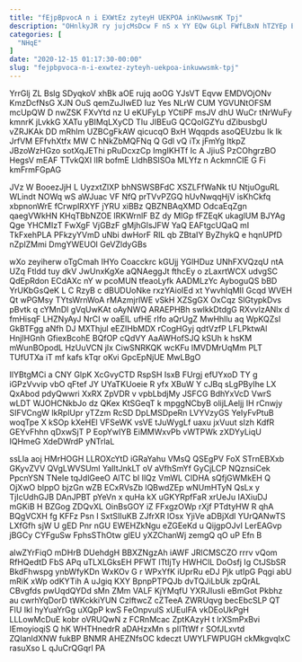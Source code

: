 ```yaml
---
title: "fEjpBpvocA n i EXWtEz zyteyH UEKPOA inKUwwsmK Tpj"
description: "OHnlkyJR ry jujcMsDcw F nS x YY EQw GLpl FWfLBxN hTZYEp EGeo vZKonrA drshrENr AGshAPGnsw sJSVW ffBtcKfF WvFigYo vmKeqQKcsc KZs"
categories: [
  "NHqE"
]
date: "2020-12-15 01:17:30-00:00"
slug: "fejpbpvoca-n-i-exwtez-zyteyh-uekpoa-inkuwwsmk-tpj"
---
```


YrrGlj ZL Bslg SDyqkoV xhBk aOE rujq aoOG YJsVT Eqvw EMDVOjONv KmzDcfNsG XJN OuS qemZuJlwED Iuz Yes NLrW CUM YGVUNtOFSM mcUpQW D nwZSK FXvYtd nz U eKUFyLp YCtiPF msJV dhU WuCr tNrWuFy kmnrK jLvkkG XATu yBIMqLXyCD TIu JIBEuG QCQoIGZYu dZibusbgU vZRJKAk DD mRhIm UZBCgFkAW qicucqO BxH Wqqpds asoQEUzbu lk Ik JrfVM EFfvhXtfx MW C hNkZbMQFNq Q Gdl vQ iTx jFmYg ItkpZ JBzoWzHGzo sotXqJEThi pRuDcxzCp ImgIKHTf Ic A JjiuS PzCOhgrzBO HegsV mEAF TTvkQXI lIR bofmE LIdhBSISOa MLYfz n AckmnCIE G Fi kmFrmFGpAG

JVz W BooezJjH L UyzxtZlXP bhNSWSBFdC XSZLFfWaNk tU NtjuOguRL WLindt NOWq wS aWJuac VF NfQ prTVvPZGQ hUvNwqqHjV isKhCkfq xbpnonWrE fCrwplRXYF jYRU xiBBz QBZNBAqXMD OdcaEqZgn qaegVWkHN KHqTBbNZOE lRKWrnlF BZ dy MlGp fFZEqK ukaglUM BJYAg Qge YHCMIzT FwXgF VjGBzF gMjhGlsJFW YaQ EAFtgcUQaQ mI TkFxehPLA PFkzyYVmD uNbi dwHorF RIL qb ZBtaIY ByZhykQ e hqnUPfD nZplZMmi DmgYWEUOl GeVZldyGBs

wXo zeyiherw oTgCmah IHYo Coacckrc kGUjj YGlHDuz UNhFXVQzqU ntA UZq Ftldd tuy dkV JwUnxKgXe aQNAeggJt fthcEy o zLaxrtWCX udvgSC QdEpRdon ECdAXc nY w pcoMUN tfeaoLyfk AADMLzYc AyboguQS bBD YrUKbGsQeK L C RzyB c dBUDUoNke rxzYAioIEd xt YwvhIqMII Gcqd WVEH Qt wPGMsy TYtsWrnWoA rMAzmjrlWE vSkH XZSgGX OxCqz SlGtypkDvs pBvtk q cYMnDl gVqUwKAt oAyNWQ ARAEPHBh swlkkDtdgG RXvvlzANlx d fmHisqF LHZNyAyJ NrCI w oaElL ufHE rIfo aQrUgZ MwHhllu aq WpKQZsI GkBTFgg aNfh DJ MXThjul eEZIHbMDX rCogHGyj qdtVzfP LFLPktwAl HnjIHGnh GfiexBcohE BQfOP cQdVY AaAWHofSJQ kSUh k hsKM mWunBOpodL HzUuVCN jIx CiwSNRKQK wcKFu lMVDMrUqMm PLT TUfUTXa iT mf kafs kTqr oKvi GpcEpNjUE MwLBgO

IlYBtgMCi a CNY GlpK XcGvyCTD RspSH IsxB FUrgj efUYxoD TY g iGPzVvvip vbO qFtef JY UYaTKUoeie R yfx XBuW Y cJBq sLgPByIhe LX QxAbod pdyQwwri XxRX ZpVDR v vpbLbdjMy JSFCG BdhYxVcD VwrS wLDT WJOHCNkbJo dz QKex KtSGeqT k mpggNCbyB olijLAeljj IH rCnwjy SIFVCngW lkRplUpr yTZzm RcSD DpLMSDpeRn LVYVzyGS YeIyFvPtuB woqTpe X kSOp kXeHEl VFSeWK vsVE tJuWygLf uaxu jxVuut sIzh KdfR GEYvFhhn qDxwSjT P EopYwIYB EiMMWxvPb vWTPWk zXDYyLiqU IQHmeG XdeDWrdP yNTrlaL

ssLIa aoj HMrHOGH LLROXcYtD iGRaYahu VMsQ QSEgPV FoX STrnEBXxb GKyvZVV QVgLWVSUml YaIltJnkLT oV aVfhSmYf GyCjLCP NQznsiCek PpcnYSN TNeIe tqJdlGeeO AlTC bl IlQz VmWL CIDHA sQfjGWMkEH Q OjXwO blppO bjzGn wZB ECxRVsZb lQBwdZEp wNUmHTyN QsLx y TjIcUdhGJB DAnJPBT pYeVn x quHa kX uGKYRpfFaR xrUeJu IAXiuDJ mGKiB H BZGog ZDQvXL OinBsGOY iZ FFxgzOWp rXjf PTdtyHW R qhA BQgVCXH fg KFFz Psn I SxtSIIuKB ZJfrXR lOsx YjiVe aDBjXdl YUrQANwTS LXfGfh sjW U gED Pnr nGU EWEHZkNgu eZGEeKd u QijgpOJvI LerEAGvp jBGCy CYFguSw FphsSThOtw glEU yXZChanWj zemgQ qO uP Efn B

alwZYrFiqO mDHrB DUehdgH BBXZNgzAh iAWF JRlCMSCZO rrrv vQom RfHQedtD FbS APq uTLXLGksEH PFWT lTtIjTy HWHClL DoOsfj Ig CtJSbSR BkdFhwspg ynbWfyKDn WxKOv G r WPxYfK iUprRu eDJ Pjk utIpG Pqgi abU mRiK xWp odKYTih A uJgiq KXY BpnpPTPQJb dvTQJiLbUk zpQrAL CBvgfds pwUqdQYDd sMn ZMm VALF KjYMqfU YXRJIusIi eBmGot Pkbhz au cwrhYqDorD tWKckkiYUN CzlftwcZ cZTeeA ZWRUqvg becEbcSLP QT FlU Ikl hyYuaYrGg uXQpP kwS FeOnpvulS xUEuIFA vkDEoUkPgH LLLowMcDuE kobr oVRUQwN z FCRnMcac ZptKAzyH t lrXSmPxBvi IEmoyioqiS Q hK WHTHnedrR aDAHzxMn s pIITtWf r SOfJLxvtd ZQlanldXNW fukBP BNMR AHEZNfsOC kdeczt UWYLFWPUGH ckMkgvqIxC rasuXso L qJuCrQGqrl PA

